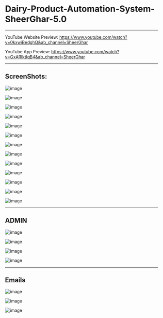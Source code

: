 # Dairy-Product-Automation-System-SheerGhar-5.0
---------------------------------------------------------------------------------------
YouTube Website Preview: https://www.youtube.com/watch?v=0kxwiBedghQ&ab_channel=SheerGhar

YouTube App Preview: https://www.youtube.com/watch?v=GxARlktIqB4&ab_channel=SheerGhar

 ---------------------------------------------------------------------------------------
 ScreenShots:
 ---------------------------------------------------------------------------------------
 
 ![image](https://user-images.githubusercontent.com/85824164/212626748-cb6213cd-ba39-4715-a079-b4481d06094a.png)
 
![image](https://user-images.githubusercontent.com/85824164/212626905-e8c4fabb-6de9-4dd2-9fe6-2795e17eb742.png)

![image](https://user-images.githubusercontent.com/85824164/212626933-4eaec943-6aa9-4061-9033-a535036a1901.png)

![image](https://user-images.githubusercontent.com/85824164/212626967-0d63a209-6ec0-4cc3-b213-b580b2c58d19.png)

![image](https://user-images.githubusercontent.com/85824164/212627013-937b4fb1-6818-45b1-bde1-0f875682af99.png)

![image](https://user-images.githubusercontent.com/85824164/212627107-edc579c0-7851-4415-bc9d-44a09b23e336.png)

![image](https://user-images.githubusercontent.com/85824164/212627838-47527363-c74e-4930-949d-93b6066687c7.png)

![image](https://user-images.githubusercontent.com/85824164/212627143-f28b67a0-56ec-4815-8b4c-45770f55f3f4.png)

![image](https://user-images.githubusercontent.com/85824164/212627183-19362f5e-5521-42e5-8434-f1624f7a5d21.png)

![image](https://user-images.githubusercontent.com/85824164/212627211-f99ac6d2-e9df-4172-af71-d47589ab06f6.png)

![image](https://user-images.githubusercontent.com/85824164/212627249-f28644c4-f9af-47a7-9a35-c243f9324deb.png)

![image](https://user-images.githubusercontent.com/85824164/212627286-06b0bc79-066d-4b42-bca3-88003c9768af.png)

![image](https://user-images.githubusercontent.com/85824164/212627362-b47eabe9-cae4-4e14-bdda-2d79cc37bb99.png)




 ---------------------------------------------------------------------------------------
ADMIN
 ---------------------------------------------------------------------------------------
 
 ![image](https://user-images.githubusercontent.com/85824164/212627557-7733f9b5-2eeb-4d6c-8a96-8ed9d82337a7.png)
 
 ![image](https://user-images.githubusercontent.com/85824164/212627655-47783c8e-b8d1-41de-a4ee-d9da89780582.png)

![image](https://user-images.githubusercontent.com/85824164/212627685-28f28492-079d-42c1-aaee-1dc58b00eca9.png)

![image](https://user-images.githubusercontent.com/85824164/212627740-9cecbe70-88d4-4589-9824-ccfbf3e80e04.png)

 ---------------------------------------------------------------------------------------
Emails
 ---------------------------------------------------------------------------------------
 
 ![image](https://user-images.githubusercontent.com/85824164/212627968-75ebc619-8637-4c33-9b11-06602730ffa7.png)

![image](https://user-images.githubusercontent.com/85824164/212628021-cf595ab6-1745-4563-8341-0a382fbb83c2.png)

![image](https://user-images.githubusercontent.com/85824164/212628113-32fb6466-0e32-4629-a613-3f1bcfacbbfe.png)



